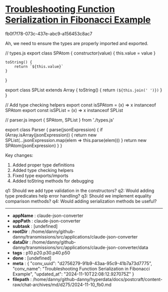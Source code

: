 # [Troubleshooting Function Serialization in Fibonacci Example](https://claude.ai/chat/d2756279-91b9-43aa-95c9-41b7a73d7775)

fb0f7f78-073c-437e-abc9-a156453c8ac7

 Ah, we need to ensure the types are properly imported and exported. 

<antArtifact identifier="types-module" type="application/vnd.ant.code" language="javascript" title="Types Module">
// types.js
export class SPAtom {
    constructor(value) {
        this.value = value
    }

    toString() {
        return `${this.value}`
    }
}

export class SPList extends Array {
    toString() {
        return `(${this.join(' ')})`
    }
}

// Add type checking helpers
export const isSPAtom = (x) => x instanceof SPAtom
export const isSPList = (x) => x instanceof SPList
</antArtifact>

<antArtifact identifier="parser-module" type="application/vnd.ant.code" language="javascript" title="Parser Module">
// parser.js
import { SPAtom, SPList } from './types.js'

export class Parser {
    parse(jsonExpression) {
        if (Array.isArray(jsonExpression)) {
            return new SPList(...jsonExpression.map(elem => this.parse(elem)))
        } 
        return new SPAtom(jsonExpression)
    }
}
</antArtifact>

Key changes:
1. Added proper type definitions
2. Added type checking helpers
3. Fixed type exports/imports
4. Added toString methods for debugging

q1: Should we add type validation in the constructors?
q2: Would adding type predicates help error handling?
q3: Should we implement equality comparison methods?
q4: Would adding serialization methods be useful?

---

* **appName** : claude-json-converter
* **appPath** : claude-json-converter
* **subtask** : [undefined]
* **rootDir** : /home/danny/github-danny/transmissions/src/applications/claude-json-converter
* **dataDir** : /home/danny/github-danny/transmissions/src/applications/claude-json-converter/data
* **tags** : p10.p20.p30.p40.p50
* **done** : [undefined]
* **meta** : {
  "conv_uuid": "d2756279-91b9-43aa-95c9-41b7a73d7775",
  "conv_name": "Troubleshooting Function Serialization in Fibonacci Example",
  "updated_at": "2024-11-10T22:08:12.927075Z"
}
* **filepath** : /home/danny/github-danny/hyperdata/docs/postcraft/content-raw/chat-archives/md/d275/2024-11-10_fb0.md